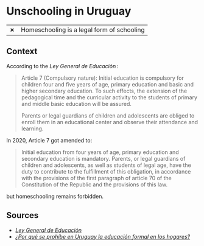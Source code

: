 # Unschooling in Uruguay
| | |
|-|-|
| __✗__ | Homeschooling is a legal form of schooling |

## Context

According to the _Ley General de Educación_ :

> Article 7 (Compulsory nature): Initial education is compulsory for children four and five years of age, primary education and basic and
> higher secondary education. To such effects, the extension of the pedagogical time and the curricular activity to the students of primary
> and middle basic education will be assured.
> 
> Parents or legal guardians of children and adolescents are obliged to enroll them in an educational center and observe their attendance and learning.

In 2020, Article 7 got amended to:

> Initial education from four years of age, primary education and secondary education is mandatory. Parents, or legal guardians of children and adolescents, as well as students of legal age, have the duty to contribute to the fulfillment of this obligation, in accordance with the provisions of the first paragraph of article 70 of the Constitution of the Republic and the provisions of this law.

but homeschooling remains forbidden.

## Sources

* [_Ley General de Educación_](https://www.impo.com.uy/bases/leyes/18437-2008)
* [_¿Por qué se prohíbe en Uruguay la educación formal en los hogares?_](https://www.elpais.com.uy/informacion/educacion/por-que-se-prohibe-en-uruguay-la-educacion-formal-en-los-hogares)
